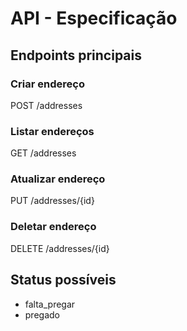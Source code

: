 # API - Especificação

## Endpoints principais

### Criar endereço
POST /addresses

### Listar endereços
GET /addresses

### Atualizar endereço
PUT /addresses/{id}

### Deletar endereço
DELETE /addresses/{id}

## Status possíveis
- falta_pregar
- pregado
